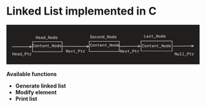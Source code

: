 # Linked List implemented in C #
![Layout](LL.png)

**Available functions**
- **Generate linked list**
- **Modify element**
- **Print list**
